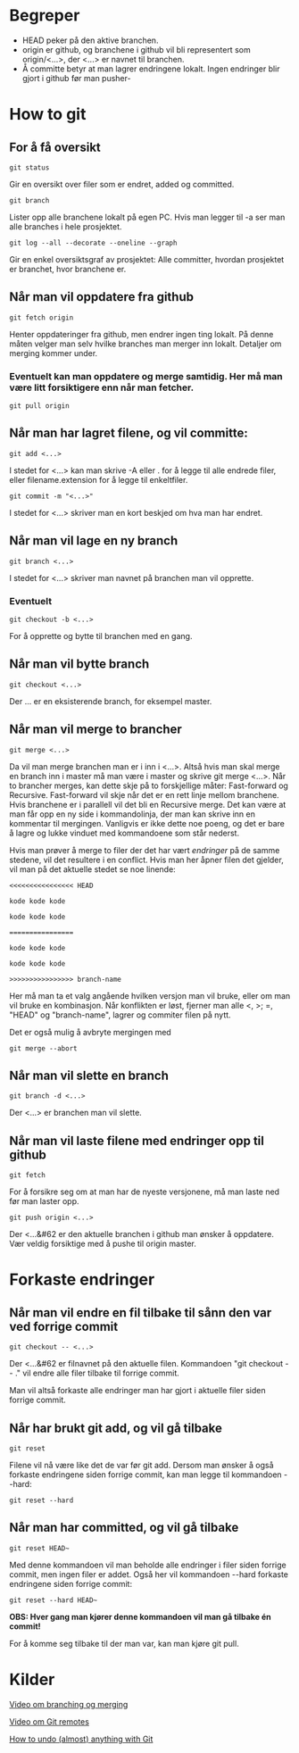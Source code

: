 # Begreper
*   HEAD peker på den aktive branchen.
*   origin er github, og branchene i github vil bli representert som origin/<...>, der <...> er navnet til branchen.
*   Å committe betyr at man lagrer endringene lokalt. Ingen endringer blir gjort i github før man pusher-

# How to git

## For å få oversikt
```
git status
```

Gir en oversikt over filer som er endret, added og committed.
```
git branch
```

Lister opp alle branchene lokalt på egen PC. Hvis man legger til -a ser man alle branches i hele prosjektet.
```
git log --all --decorate --oneline --graph
```

Gir en enkel oversiktsgraf av prosjektet: Alle committer, hvordan prosjektet er branchet, hvor branchene er.

## Når man vil oppdatere fra github
```
git fetch origin
```

Henter oppdateringer fra github, men endrer ingen ting lokalt. På denne måten velger man selv hvilke branches man merger inn lokalt. Detaljer om merging kommer under.

### Eventuelt kan man oppdatere og merge samtidig. Her må man være litt forsiktigere enn når man fetcher.
```
git pull origin
```

## Når man har lagret filene, og vil committe:
```
git add <...>
```

I stedet for <...> kan man skrive -A eller . for å legge til alle endrede filer, eller filename.extension for å legge til enkeltfiler.
```
git commit -m "<...>"
```

I stedet for <...> skriver man en kort beskjed om hva man har endret.


## Når man vil lage en ny branch
```
git branch <...>
```

I stedet for <...> skriver man navnet på branchen man vil opprette.

### Eventuelt
```
git checkout -b <...>
```

For å opprette og bytte til branchen med en gang.


## Når man vil bytte branch
```
git checkout <...>
```

Der ... er en eksisterende branch, for eksempel master.

## Når man vil merge to brancher
```
git merge <...>
```

Da vil man merge branchen man er i inn i <...>. Altså hvis man skal merge en branch inn i master må man være i master og skrive git merge <...>.
Når to brancher merges, kan dette skje på to forskjellige måter: Fast-forward og Recursive.
Fast-forward vil skje når det er en rett linje mellom branchene. Hvis branchene er i parallell vil det bli en Recursive merge.
Det kan være at man får opp en ny side i kommandolinja, der man kan skrive inn en kommentar til mergingen.
Vanligvis er ikke dette noe poeng, og det er bare å lagre og lukke vinduet med kommandoene som står nederst.

Hvis man prøver å merge to filer der det har vært *endringer* på de samme stedene, vil det resultere i en conflict. Hvis man her åpner filen det gjelder, vil man på det aktuelle stedet se noe linende:
```
<<<<<<<<<<<<<<<< HEAD

kode kode kode

kode kode kode

================

kode kode kode

kode kode kode

>>>>>>>>>>>>>>>> branch-name
```

Her må man ta et valg angående hvilken versjon man vil bruke, eller om man vil bruke en kombinasjon. Når konflikten er løst, fjerner man alle <, >; =, "HEAD" og "branch-name", lagrer og commiter filen på nytt.

Det er også mulig å avbryte mergingen med
```
git merge --abort
```

## Når man vil slette en branch
```
git branch -d <...>
```

Der <...> er branchen man vil slette.

## Når man vil laste filene med endringer opp til github
```
git fetch
```

For å forsikre seg om at man har de nyeste versjonene, må man laste ned før man laster opp.
```
git push origin <...>
```

Der <...&#62 er den aktuelle branchen i github man ønsker å oppdatere. Vær veldig forsiktige med å pushe til origin master.

# Forkaste endringer

## Når man vil endre en fil tilbake til sånn den var ved forrige commit
```
git checkout -- <...>
```

Der <...&#62 er filnavnet på den aktuelle filen. Kommandoen "git checkout -- ." vil endre alle filer tilbake til forrige commit.

Man vil altså forkaste alle endringer man har gjort i aktuelle filer siden forrige commit.

## Når har brukt git add, og vil gå tilbake
```
git reset
```

Filene vil nå være like det de var før git add. Dersom man ønsker å også forkaste endringene siden forrige commit, kan man legge til kommandoen --hard:
```
git reset --hard
```

## Når man har committed, og vil gå tilbake
```
git reset HEAD~
```

Med denne kommandoen vil man beholde alle endringer i filer siden forrige commit, men ingen filer er addet. Også her vil kommandoen --hard forkaste endringene siden forrige commit:
```
git reset --hard HEAD~
```

**OBS: Hver gang man kjører denne kommandoen vil man gå tilbake én commit!**

For å komme seg tilbake til der man var, kan man kjøre git pull.

# Kilder
[Video om branching og merging](https://www.youtube.com/watch?v=FyAAIHHClqI)

[Video om Git remotes](https://www.youtube.com/watch?v=Gg4bLk8cGNo)

[How to undo (almost) anything with Git](https://github.blog/2015-06-08-how-to-undo-almost-anything-with-git/)
